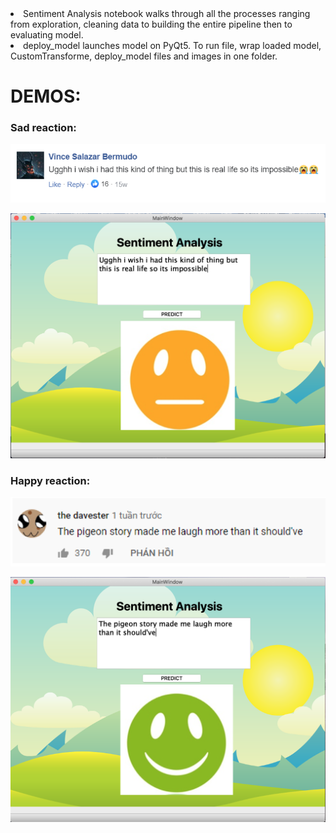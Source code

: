 <li> Sentiment Analysis notebook walks through all the processes ranging from exploration, cleaning data to building the entire pipeline then to evaluating model.
<li> deploy_model launches model on PyQt5. To run file, wrap loaded model, CustomTransforme, deploy_model files and images in one folder.

# DEMOS:

### Sad reaction:

![](https://github.com/doquannnn/Datat-Science-Project/blob/master/Sentiment%20analysis/demos/sad_status.png)

![](https://github.com/doquannnn/Datat-Science-Project/blob/master/Sentiment%20analysis/demos/sad_react.png)

### Happy reaction:

![](https://github.com/doquannnn/Datat-Science-Project/blob/master/Sentiment%20analysis/demos/happy_status.png)

![](https://github.com/doquannnn/Datat-Science-Project/blob/master/Sentiment%20analysis/demos/happy_react.png)
